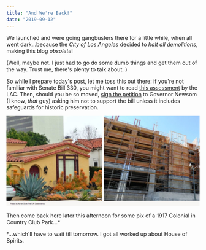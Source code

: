 ```yaml
---
title: "And We're Back!"
date: "2019-09-12"
---
```


We launched and were going gangbusters there for a little while, when all went dark...because the _City of Los Angeles_ decided to _halt all demolitions_, making this blog _obsolete_!

(Well, maybe not. I just had to go do some dumb things and get them out of the way. Trust me, there's plenty to talk about. )

So while I prepare today's post, let me toss this out there: if you're not familiar with Senate Bill 330, you might want to read [this assessment](https://www.laconservancy.org/issues/senate-bill-330) by the LAC. Then, should you be so moved, [sign the petition](https://www.change.org/p/gavin-newsom-tell-governor-gavin-newsom-to-protect-historic-places) to Governor Newsom (I know, _that_ guy) asking him not to support the bill unless it includes safeguards for historic preservation.

![](images/4e844-sb-330.jpg)

Then come back here later this afternoon for some pix of a 1917 Colonial in Country Club Park...\*

\*...which'll have to wait till tomorrow. I got all worked up about House of Spirits.
